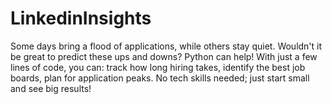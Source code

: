 # LinkedinInsights
Some days bring a flood of applications, while others stay quiet. Wouldn't it be great to predict these ups and downs? Python can help!  With just a few lines of code, you can: track how long hiring takes,  identify the best job boards,  plan for application peaks.  No tech skills needed; just start small and see big results!
